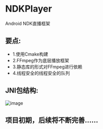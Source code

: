 # NDKPlayer
Android NDK直播框架
## 要点:  
- 1.使用Cmake构建
- 2.FFmpeg作为底层播放框架
- 3.静态库的形式对FFmpeg进行依赖
- 4.线程安全的线程安全的队列
## JNI包结构:
![image](https://github.com/tanglongfei/NDKPlayer/blob/master/image/ndk%E5%8C%85%E7%BB%93%E6%9E%84.png?raw=true)
## 项目初期，后续将不断完善......
